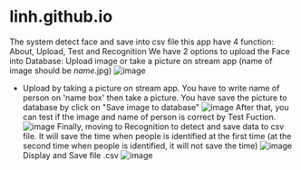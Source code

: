 # linh.github.io
The system detect face and save into csv file
this app have 4 function: About, Upload, Test and Recognition
We have 2 options to upload the Face into Database: Upload image or take a picture on stream app (name of image should be *name*.jpg)
![image](https://user-images.githubusercontent.com/43437123/198945817-e0c5279d-1f25-4f85-b3f3-0ac36ff2b7c8.png)
- Upload by taking a picture on stream app. You have to write name of person on 'name box' then take a picture. You have save the picture to database by click on "Save image to database"
![image](https://user-images.githubusercontent.com/43437123/198946065-017c3679-d8cc-4aef-9c43-5b58675aa2bc.png)
After that, you can test if the image and name of person is correct by Test Fuction.
![image](https://user-images.githubusercontent.com/43437123/198946591-1c933eba-aaf5-4c37-921c-a72f064fc218.png)
Finally, moving to Recognition to detect and save data to csv file. It will save the time when people is identified at the first time (at the second time when people is identified, it will not save the time)
![image](https://user-images.githubusercontent.com/43437123/198947573-dc2ed6ff-e134-451a-b217-5ec55a903c08.png)
Display and Save file .csv
![image](https://user-images.githubusercontent.com/43437123/198947642-ea3958b9-f208-47d1-a49e-76f7776bb29b.png)

